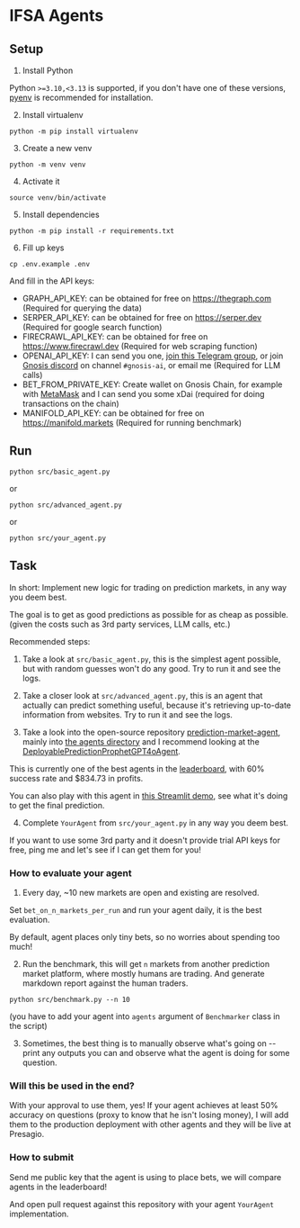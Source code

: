 # IFSA Agents

## Setup

1. Install Python

Python `>=3.10,<3.13` is supported, if you don't have one of these versions, [pyenv](https://github.com/pyenv/pyenv) is recommended for installation.

2. Install virtualenv

```
python -m pip install virtualenv
```

3. Create a new venv

```
python -m venv venv
```

4. Activate it

```
source venv/bin/activate
```

5. Install dependencies

```
python -m pip install -r requirements.txt
```

6. Fill up keys

```
cp .env.example .env
```

And fill in the API keys:

- GRAPH_API_KEY: can be obtained for free on https://thegraph.com (Required for querying the data)
- SERPER_API_KEY: can be obtained for free on https://serper.dev (Required for google search function)
- FIRECRAWL_API_KEY: can be obtained for free on https://www.firecrawl.dev (Required for web scraping function)
- OPENAI_API_KEY: I can send you one, [join this Telegram group](https://t.me/+Fb0trLKZdMw2MTQ8), or join [Gnosis discord](https://discord.gg/gnosis) on channel `#gnosis-ai`, or email me (Required for LLM calls)
- BET_FROM_PRIVATE_KEY: Create wallet on Gnosis Chain, for example with [MetaMask](https://metamask.io/) and I can send you some xDai (required for doing transactions on the chain)
- MANIFOLD_API_KEY: can be obtained for free on https://manifold.markets (Required for running benchmark)

## Run

```
python src/basic_agent.py
```

or

```
python src/advanced_agent.py
```

or

```
python src/your_agent.py
```

## Task

In short: Implement new logic for trading on prediction markets, in any way you deem best.

The goal is to get as good predictions as possible for as cheap as possible. (given the costs such as 3rd party services, LLM calls, etc.)

Recommended steps:

1. Take a look at `src/basic_agent.py`, this is the simplest agent possible, but with random guesses won't do any good. Try to run it and see the logs.

2. Take a closer look at `src/advanced_agent.py`, this is an agent that actually can predict something useful, because it's retrieving up-to-date information from websites. Try to run it and see the logs.

3. Take a look into the open-source repository [prediction-market-agent](https://github.com/gnosis/prediction-market-agent), mainly into [the agents directory](https://github.com/gnosis/prediction-market-agent/tree/main/prediction_market_agent/agents) and I recommend looking at the [DeployablePredictionProphetGPT4oAgent](https://github.com/gnosis/prediction-market-agent/blob/main/prediction_market_agent/agents/prophet_agent/deploy.py#L46C7-L46C44).

This is currently one of the best agents in the [leaderboard](https://presagio.pages.dev/leaderboard/agents), with 60% success rate and $834.73 in profits.

You can also play with this agent in [this Streamlit demo](https://pma-agent.ai.gnosisdev.com/?free_access_code=devcon), see what it's doing to get the final prediction.

4. Complete `YourAgent` from `src/your_agent.py` in any way you deem best.

If you want to use some 3rd party and it doesn't provide trial API keys for free, ping me and let's see if I can get them for you!

### How to evaluate your agent

1. Every day, ~10 new markets are open and existing are resolved. 

Set `bet_on_n_markets_per_run` and run your agent daily, it is the best evaluation.

By default, agent places only tiny bets, so no worries about spending too much!

2. Run the benchmark, this will get `n` markets from another prediction market platform, where mostly humans are trading. And generate markdown report against the human traders.

```
python src/benchmark.py --n 10
```

(you have to add your agent into `agents` argument of `Benchmarker` class in the script)

3. Sometimes, the best thing is to manually observe what's going on -- print any outputs you can and observe what the agent is doing for some question.

### Will this be used in the end?

With your approval to use them, yes! If your agent achieves at least 50% accuracy on questions (proxy to know that he isn't losing money), I will add them to the production deployment with other agents and they will be live at Presagio. 

### How to submit

Send me public key that the agent is using to place bets, we will compare agents in the leaderboard!

And open pull request against this repository with your agent `YourAgent` implementation.

